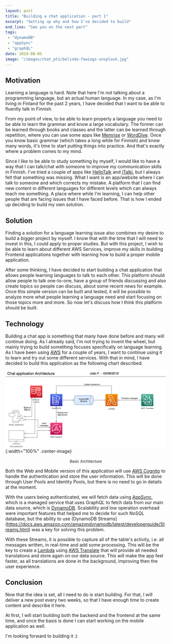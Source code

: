 ```yaml
---
layout: post
title: "Building a chat application - part 1"
excerpt: "Setting up why and how I've decided to build"
end_line: "See you on the next part"
tags: 
 - "dynamoDB"
 - "appSync"
 - "graphQL"
date: 2019-08-05
image: "/images/chat_pt1/belinda-fewings-unsplash.jpg"
---
```


## Motivation

Learning a language is hard. Note that here I'm not talking about a programming language, but an actual human language. In my case, as I'm living in Finland for the past 2 years, I have decided that I want to be able to fluently talk in Finnish.

From my point of view, to be able to learn properly a language you need to be able to learn the grammar and know a large vocabulary. The former can be learned through books and classes and the latter can be learned through repetition, where you can use some apps like [Memrise](https://www.memrise.com/) or [WordDive](https://www.worddive.com). Once you know basic grammar (which takes a long while for Finnish) and know many words, it's time to start putting things into practice. And that's exactly where a problem comes to my mind.

Since I like to be able to study something by myself, I would like to have a way that I can talk/chat with someone to improve my communication skills in Finnish. I've tried a couple of apps like [HelloTalk](https://www.hellotalk.com/?lang=en) and [iTalki](https://italki.com), but I always felt that something was missing. What I want is an app/website where I can talk to someone and which corrects my mistake. A platform that I can find new content in different languages for different levels which can always teach me something. A place where while I'm learning, I can help other people that are facing issues that I have faced before. That is how I ended up deciding to build my own solution.

## Solution

Finding a solution for a language learning issue also combines my desire to build a bigger project by myself. I know that with the time that I will need to invest in this, I could apply to proper studies. But with this project, I wish to be able to learn about different AWS Services, improve my skills in building Frontend applications together with learning how to build a proper mobile application.

After some thinking, I have decided to start building a chat application that allows people learning languages to talk to each other. This platform should allow people to talk one-to-one, have a group of friends discussing and also create topics so people can discuss, about some recent news for example. Once this simple version can be built and tested, it will be possible to analyze more what people learning a language need and start focusing on those topics more and more. So now let's discuss how I think this platform should be built.

## Technology

Building a chat app is something that many have done before and many will continue doing. As I already said, I'm not trying to invent the wheel, but mainly trying to build something focuses specifically on language learning. As I have been using [AWS](https://aws.amazon.com/) for a couple of years, I want to continue using it to learn and try out some different services. With that in mind, I have decided to build this application as the following chart described.

![architecture](/images/chat_pt1/architecture.png){:width="100%" .center-image}
<center><small>Basic Architecture</small></center>

Both the Web and Mobile version of this application will use [AWS Cognito](https://aws.amazon.com/cognito/) to handle the authentication and store the user information. This will be done through User Pools and Identity Pools, but there is no need to go in details at the moment.

With the users being authenticated, we will fetch data using [AppSync](https://aws.amazon.com/appsync/), which is a managed service that uses GraphQL to fetch data from our main data source, which is [DynamoDB](https://aws.amazon.com/appsync/). Scalability and low operation overhead were important features that helped me to decide for such NoSQL database, but the ability to use (DynamoDB Streams](https://docs.aws.amazon.com/amazondynamodb/latest/developerguide/Streams.html) was a key for solving this problem.

With these Streams, it is possible to capture all of the table's activity, i.e. all messages written, in real-time and add some processing. This will be the key to create a [Lambda](https://aws.amazon.com/lambda/) using [AWS Translate](https://aws.amazon.com/translate/) that will provide all needed translations and store again on our data source. This will make the app feel faster, as all translations are done in the background, improving then the user experience.

## Conclusion

Now that the idea is set, all I need to do is start building. For that, I will deliver a new post every two weeks, so that I have enough time to create content and describe it here.

At first, I will start building both the backend and the frontend at the same time, and once the basis is done I can start working on the mobile application as well.

I'm looking forward to building it :)
